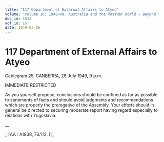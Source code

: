 ```yaml
---
title: "117 Department of External Affairs to Atyeo"
volume: "Volume 16: 1948-49, Australia and the Postwar World - Beyond the Region"
doc_id: 6832
vol_id: 16
date: 1949-07-26
---
```


# 117 Department of External Affairs to Atyeo

Cablegram 25, CANBERRA, 26 July 1949, 9 p.m.

IMMEDIATE RESTRICTED

As you yourself propose, conclusions should be confined as far as possible to statements of facts and should avoid judgments and recommendations which are properly the prerogative of the Assembly. Your efforts should in general be directed to securing moderate report having regard especially to relations with Yugoslavia.

__

_ [AA : A1838, 73/1/2, I]_
